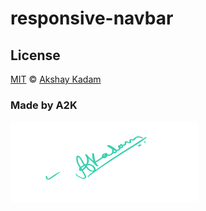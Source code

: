 # responsive-navbar

## License

[MIT](LICENSE.md) © [Akshay Kadam](https://github.com/deadcoder0904)

### Made by A2K

<img src="sign.png" alt="Sign" width=300 height=130 />
